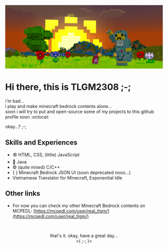 <img src="images/banner.png">

# Hi there, this is TLGM2308 ;-;

i'm bad...\
i play and make minecraft bedrock contents alone...\
soon i will try to put and open-source some of my projects to this github profile soon :octocat:

okay...? ;-;

## Skills and Experiences
* 🕸️ HTML, CSS, (little) JavaScript
* 🍵 Java
* ©️ (quite mixed) C/C++
* { } Minecraft Bedrock JSON UI (soon deprecated nooo...)
* Vietnamese Translator for Minecraft, Exponential Idle

## Other links
* For now you can check my other Minecraft Bedrock contents on MCPEDL: [https://mcpedl.com/user/real_tlgm/](https://mcpedl.com/user/real_tlgm/)

<br />
<p align="center">
	that's it. okay, have a great day...
	<br />
	=( ;-; )=
</p>